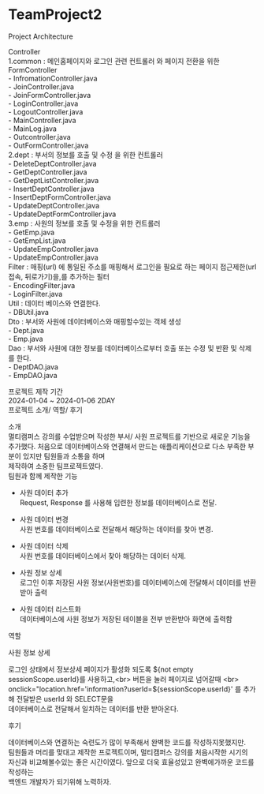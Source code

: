 # TeamProject2


Project Architecture<br>

Controller<br>
    1.common : 메인홈페이지와 로그인 관련 컨트롤러 와 페이지 전환을 위한 FormController<br>
        - InfromationController.java<br>
        - JoinController.java<br>
        - JoinFormController.java<br>
        - LoginController.java<br>
        - LogoutController.java<br>
        - MainController.java<br>
        - MainLog.java<br>
        - Outcontroller.java<br>
        - OutFormController.java<br>
    2.dept : 부서의 정보를 호출 및 수정 을 위한 컨트롤러<br>
        - DeleteDeptController.java<br>
        - GetDeptController.java<br>
        - GetDeptListController.java<br>
        - InsertDeptController.java<br>
        - InsertDeptFormController.java<br>
        - UpdateDeptController.java<br>
        - UpdateDeptFormController.java<br>
    3.emp : 사원의 정보를 호출 및 수정을 위한 컨트롤러<br>
        - GetEmp.java<br>
        - GetEmpList.java<br>
        - UpdateEmpController.java<br>
        - UpdateEmpController.java<br>
Filter : 매핑(url) 에 통일된 주소를 매핑해서 로그인을 필요로 하는 페이지  접근제한(url 접속, 뒤로가기)을,를 추가하는 필터<br>
    - EncodingFilter.java<br>
    - LoginFilter.java<br>
Util : 데이터 베이스와 연결한다.<br>
    - DBUtil.java<br>
Dto : 부서와 사원에 데이터베이스와 매핑할수있는 객체 생성<br>
    - Dept.java<br>
    - Emp.java<br>
Dao : 부서와 사원에 대한 정보를 데이터베이스로부터 호출 또는 수정 및 반환 및 삭제 를 한다.<br>
    - DeptDAO.java<br>
    - EmpDAO.java

프로젝트 제작 기간<br>
2024-01-04 ~ 2024-01-06 2DAY<br>
프로젝트 소개/ 역할/ 후기 <br>

소개
<br>
멀티캠퍼스 강의를 수업받으며 작성한 부서/ 사원 프로젝트를 기반으로 새로운 기능을 추가했다.
처음으로 데이터베이스와 연결해서 만드는 애플리케이션으로 다소 부족한 부분이 있지만 팀원들과 소통을 하며 <br>
제작하여 소중한 팀프로젝트였다. 
<br>
팀원과 함께 제작한 기능

- 사원 데이터 추가<br>
    Request, Response 를 사용해 입련한 정보를 데이터베이스로 전달.

- 사원 데이터 변경<br>
    사원 번호를 데이터베이스로 전달해서 해당하는 데이터를 찾아 변경.

- 사원 데이터 삭제<br>
    사원 번호를 데이터베이스에서 찾아 해당하는 데이터 삭제.
- 사원 정보 상세<br>
    로그인 이후 저장된 사원 정보(사원번호)를 데이터베이스에 전달해서 데이터를 반환받아 출력

- 사원 데이터 리스트화<br>
    데이터베이스에 사원 정보가 저장된 테이블을 전부 반환받아 화면에 출력함<br>

역할<br>

사원 정보 상세<br>

로그인 상태에서 정보상세 페이지가 활성화 되도록 ${not empty sessionScope.userId}를 사용하고,<br>
버튼을 눌러 페이지로 넘어갈때 <br>
onclick="location.href='information?userId=${sessionScope.userId}' 를 추가해 전달받은 userId 와 SELECT문을 <br>
데이터베이스로 전달해서 일치하는 데이터를 반환 받아온다.<br>

후기<br>

데이터베이스와 연결하는 숙련도가 많이 부족해서 완벽한 코드를 작성하지못했지만.<br>
팀원들과 머리를 맞대고 제작한 프로젝트이며, 멀티캠퍼스 강의를 처음시작한 시기의<br>
자신과 비교해볼수있는 좋은 시간이였다. 앞으로 더욱 효율성있고 완벽에가까운 코드를작성하는<br>
백엔드 개발자가 되기위해 노력하자.